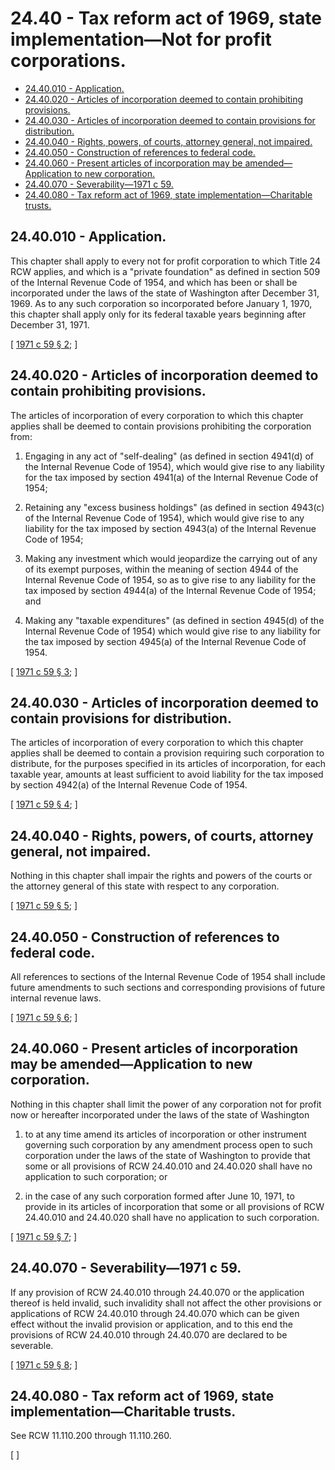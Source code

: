 # 24.40 - Tax reform act of 1969, state implementation—Not for profit corporations.
* [24.40.010 - Application.](#2440010---application)
* [24.40.020 - Articles of incorporation deemed to contain prohibiting provisions.](#2440020---articles-of-incorporation-deemed-to-contain-prohibiting-provisions)
* [24.40.030 - Articles of incorporation deemed to contain provisions for distribution.](#2440030---articles-of-incorporation-deemed-to-contain-provisions-for-distribution)
* [24.40.040 - Rights, powers, of courts, attorney general, not impaired.](#2440040---rights-powers-of-courts-attorney-general-not-impaired)
* [24.40.050 - Construction of references to federal code.](#2440050---construction-of-references-to-federal-code)
* [24.40.060 - Present articles of incorporation may be amended—Application to new corporation.](#2440060---present-articles-of-incorporation-may-be-amendedapplication-to-new-corporation)
* [24.40.070 - Severability—1971 c 59.](#2440070---severability1971-c-59)
* [24.40.080 - Tax reform act of 1969, state implementation—Charitable trusts.](#2440080---tax-reform-act-of-1969-state-implementationcharitable-trusts)
## 24.40.010 - Application.
This chapter shall apply to every not for profit corporation to which Title 24 RCW applies, and which is a "private foundation" as defined in section 509 of the Internal Revenue Code of 1954, and which has been or shall be incorporated under the laws of the state of Washington after December 31, 1969. As to any such corporation so incorporated before January 1, 1970, this chapter shall apply only for its federal taxable years beginning after December 31, 1971.

\[ [1971 c 59 § 2](https://leg.wa.gov/CodeReviser/documents/sessionlaw/1971c59.pdf?cite=1971%20c%2059%20§%202); \]

## 24.40.020 - Articles of incorporation deemed to contain prohibiting provisions.
The articles of incorporation of every corporation to which this chapter applies shall be deemed to contain provisions prohibiting the corporation from:

1. Engaging in any act of "self-dealing" (as defined in section 4941(d) of the Internal Revenue Code of 1954), which would give rise to any liability for the tax imposed by section 4941(a) of the Internal Revenue Code of 1954;

2. Retaining any "excess business holdings" (as defined in section 4943(c) of the Internal Revenue Code of 1954), which would give rise to any liability for the tax imposed by section 4943(a) of the Internal Revenue Code of 1954;

3. Making any investment which would jeopardize the carrying out of any of its exempt purposes, within the meaning of section 4944 of the Internal Revenue Code of 1954, so as to give rise to any liability for the tax imposed by section 4944(a) of the Internal Revenue Code of 1954; and

4. Making any "taxable expenditures" (as defined in section 4945(d) of the Internal Revenue Code of 1954) which would give rise to any liability for the tax imposed by section 4945(a) of the Internal Revenue Code of 1954.

\[ [1971 c 59 § 3](https://leg.wa.gov/CodeReviser/documents/sessionlaw/1971c59.pdf?cite=1971%20c%2059%20§%203); \]

## 24.40.030 - Articles of incorporation deemed to contain provisions for distribution.
The articles of incorporation of every corporation to which this chapter applies shall be deemed to contain a provision requiring such corporation to distribute, for the purposes specified in its articles of incorporation, for each taxable year, amounts at least sufficient to avoid liability for the tax imposed by section 4942(a) of the Internal Revenue Code of 1954.

\[ [1971 c 59 § 4](https://leg.wa.gov/CodeReviser/documents/sessionlaw/1971c59.pdf?cite=1971%20c%2059%20§%204); \]

## 24.40.040 - Rights, powers, of courts, attorney general, not impaired.
Nothing in this chapter shall impair the rights and powers of the courts or the attorney general of this state with respect to any corporation.

\[ [1971 c 59 § 5](https://leg.wa.gov/CodeReviser/documents/sessionlaw/1971c59.pdf?cite=1971%20c%2059%20§%205); \]

## 24.40.050 - Construction of references to federal code.
All references to sections of the Internal Revenue Code of 1954 shall include future amendments to such sections and corresponding provisions of future internal revenue laws.

\[ [1971 c 59 § 6](https://leg.wa.gov/CodeReviser/documents/sessionlaw/1971c59.pdf?cite=1971%20c%2059%20§%206); \]

## 24.40.060 - Present articles of incorporation may be amended—Application to new corporation.
Nothing in this chapter shall limit the power of any corporation not for profit now or hereafter incorporated under the laws of the state of Washington

1. to at any time amend its articles of incorporation or other instrument governing such corporation by any amendment process open to such corporation under the laws of the state of Washington to provide that some or all provisions of RCW 24.40.010 and 24.40.020 shall have no application to such corporation; or

2. in the case of any such corporation formed after June 10, 1971, to provide in its articles of incorporation that some or all provisions of RCW 24.40.010 and 24.40.020 shall have no application to such corporation.

\[ [1971 c 59 § 7](https://leg.wa.gov/CodeReviser/documents/sessionlaw/1971c59.pdf?cite=1971%20c%2059%20§%207); \]

## 24.40.070 - Severability—1971 c 59.
If any provision of RCW 24.40.010 through 24.40.070 or the application thereof is held invalid, such invalidity shall not affect the other provisions or applications of RCW 24.40.010 through 24.40.070 which can be given effect without the invalid provision or application, and to this end the provisions of RCW 24.40.010 through 24.40.070 are declared to be severable.

\[ [1971 c 59 § 8](https://leg.wa.gov/CodeReviser/documents/sessionlaw/1971c59.pdf?cite=1971%20c%2059%20§%208); \]

## 24.40.080 - Tax reform act of 1969, state implementation—Charitable trusts.
See RCW 11.110.200 through 11.110.260.

\[ \]

